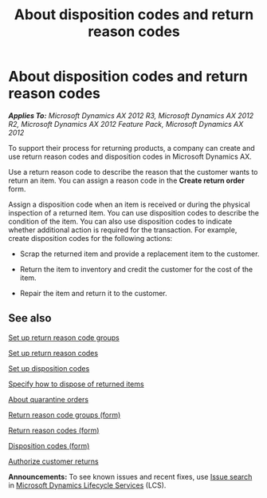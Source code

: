 ﻿---
title: About disposition codes and return reason codes
TOCTitle: About disposition codes and return reason codes
ms:assetid: 40f3ed28-3d2f-41bd-b5b3-e189dbe23b90
ms:mtpsurl: https://technet.microsoft.com/en-us/library/Gg231359(v=AX.60)
ms:contentKeyID: 53874077
ms.date: 04/18/2014
mtps_version: v=AX.60
f1_keywords:
- reason code
- disposition
- status code
- item return
---

# About disposition codes and return reason codes 


_**Applies To:** Microsoft Dynamics AX 2012 R3, Microsoft Dynamics AX 2012 R2, Microsoft Dynamics AX 2012 Feature Pack, Microsoft Dynamics AX 2012_

To support their process for returning products, a company can create and use return reason codes and disposition codes in Microsoft Dynamics AX.

Use a return reason code to describe the reason that the customer wants to return an item. You can assign a reason code in the **Create return order** form.

Assign a disposition code when an item is received or during the physical inspection of a returned item. You can use disposition codes to describe the condition of the item. You can also use disposition codes to indicate whether additional action is required for the transaction. For example, create disposition codes for the following actions:

  - Scrap the returned item and provide a replacement item to the customer.

  - Return the item to inventory and credit the customer for the cost of the item.

  - Repair the item and return it to the customer.

## See also

[Set up return reason code groups](set-up-return-reason-code-groups.md)

[Set up return reason codes](set-up-return-reason-codes.md)

[Set up disposition codes](set-up-disposition-codes.md)

[Specify how to dispose of returned items](specify-how-to-dispose-of-returned-items.md)

[About quarantine orders](about-quarantine-orders.md)

[Return reason code groups (form)](https://technet.microsoft.com/en-us/library/hh209604\(v=ax.60\))

[Return reason codes (form)](https://technet.microsoft.com/en-us/library/hh227372\(v=ax.60\))

[Disposition codes (form)](https://technet.microsoft.com/en-us/library/hh597113\(v=ax.60\))

[Authorize customer returns](authorize-customer-returns.md)

  
**Announcements:** To see known issues and recent fixes, use [Issue search](http://go.microsoft.com/fwlink/?linkid=389258) in [Microsoft Dynamics Lifecycle Services](http://go.microsoft.com/fwlink/?linkid=306505) (LCS).

